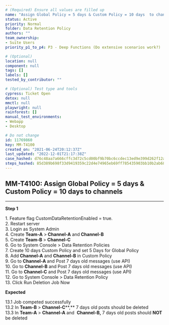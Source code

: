 ```yaml
---
# (Required) Ensure all values are filled up
name: "Assign Global Policy = 5 days & Custom Policy = 10 days  to channels"
status: Active
priority: Normal
folder: Data Retention Policy
authors: ""
team_ownership:
- Suite Users
priority_p1_to_p4: P3 - Deep Functions (Do extensive scenarios work?)

# (Optional)
location: null
component: null
tags: []
labels: []
tested_by_contributor: ""

# (Optional) Test type and tools
cypress: Ticket Open
detox: null
mmctl: null
playwright: null
rainforest: []
manual_test_environments:
- Webapp
- Desktop

# Do not change
id: 11769860
key: MM-T4100
created_on: "2021-06-24T20:12:37Z"
last_updated: "2022-12-01T21:17:38Z"
case_hashed: d76c48aa7a666cffc3d72c5cd00bf9b70bc6ccdec13ed9e399d262f12a7f402b160e3dbd9faff3bd0b70d0f141b408f0
steps_hashed: 85d389b698f33d9419359c22d4e74965eb69ff785435903bb10b2ab68a53c4086932949762073b352c1f005ea8855432
---
```


<!-- (Auto-generated) Based on frontmatter's "key" and "name" -->

## MM-T4100: Assign Global Policy = 5 days & Custom Policy = 10 days to channels

---

**Step 1**

1\. Feature flag CustomDataRetentionEnabled = true.\
2\. Restart server\
3\. Login as System Admin\
4\. Create **Team-A** >**&#xA0;Channel-A** an&#x64;**&#xA0;Channel-B**\
5\. Create **Team-B&#xA0;**> **Channel-C**\
6\. Go to System Console > Data Retention Policies\
7\. Create 10 days Custom Policy and set 5 Days for Global Policy\
8\. Ad&#x64;**&#xA0;Channel-A** and **Channel-B** in Custom Policy\
9\. Go to **Channel-A&#xA0;**&#x61;nd Post 7 days old messages (use API)\
10\. Go to **Channel-B** and Post 7 days old messages (use API)\
11\. Go to **Channel-C** and Post 7 days old messages (use API)\
12\. Go to System Console > Data Retention Policy\
13\. Click Run Deletion Job Now

**Expected**

13.1 Job competed successfully\
13.2 In **Team-B** > **Channel-C**\*\*,\*\* 7 days old posts should be deleted\
13.3 In **Team-A** > **Channel-A** and  **Channel-B,** 7 days old posts should **NOT** be deleted
